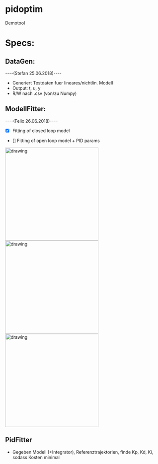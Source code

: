 # pidoptim

Demotool

# Specs:

## DataGen:
----(Stefan 25.06.2018)----
- Generiert Testdaten fuer lineares/nichtlin. Modell
- Output: t, u, y
- R/W nach .csv (von/zu Numpy)

## ModellFitter:
----(Felix 26.06.2018)----
- [x] Fitting of closed loop model
- [] Fitting of open loop model + PID params

<img src="https://devfiles.syno-iq.de/s/iArmqping92Txds/preview" alt="drawing" width="300px"/>
<img src="https://devfiles.syno-iq.de/s/SY4nYNMXiFX4kme/preview" alt="drawing" width="300px"/>
<img src="https://devfiles.syno-iq.de/s/ZGdmWAgkQRjXRip/preview" alt="drawing" width="300px"/>

## PidFitter

- Gegeben Modell (+Integrator), Referenztrajektorien, finde Kp, Kd, Ki, sodass Kosten minimal
